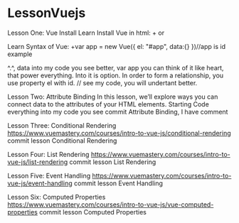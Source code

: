 # LessonVuejs
Lesson One: Vue Install
  Learn Install Vue in html:
    +<script src="https://cdn.jsdelivr.net/npm/vue/dist/vue.js"></script> or <script src="https://cdn.jsdelivr.net/npm/vue"></script>
  
  Learn Syntax of Vue:
    +var app = new Vue({
       el: "#app",
       data:{}
    })//app is id example <div id = "app"> ^.^,  data into my code you see better, var app you can think of it like heart, that power everything. Into it is option. In order to form a relationship, you use property el with id.
    // see my code, you will undertant better.

Lesson Two: Attribute Binding
   In this lesson, we’ll explore ways you can connect data to the attributes of your HTML elements.
   Starting Code
      everything into my code you see commit Attribute Binding, I have comment
      
Lesson Three: Conditional Rendering
   https://www.vuemastery.com/courses/intro-to-vue-js/conditional-rendering
   commit lesson Conditional Rendering
   
Lesson Four: List Rendering
   https://www.vuemastery.com/courses/intro-to-vue-js/list-rendering
   commit lesson List Rendering
   
Lesson Five: Event Handling
    https://www.vuemastery.com/courses/intro-to-vue-js/event-handling
    commit lesson Event Handling
    
Lesson Six: Computed Properties
    https://www.vuemastery.com/courses/intro-to-vue-js/vue-computed-properties
    commit lesson Computed Properties
